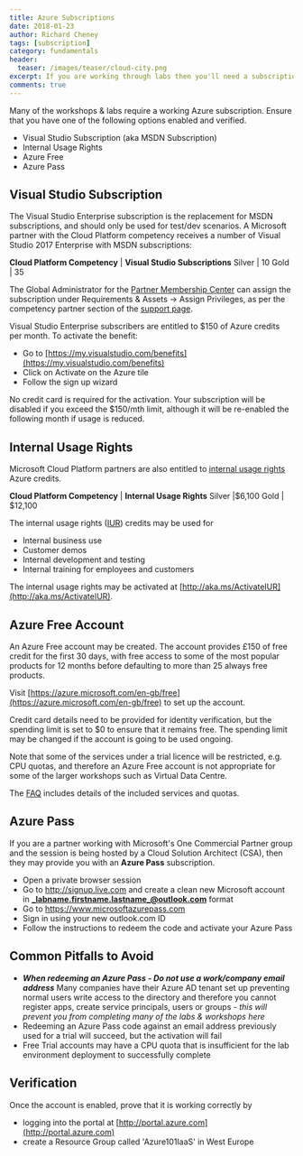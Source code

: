 ```yaml
---
title: Azure Subscriptions
date: 2018-01-23
author: Richard Cheney
tags: [subscription]
category: fundamentals
header:
  teaser: /images/teaser/cloud-city.png
excerpt: If you are working through labs then you'll need a subscription.  Here are your options!
comments: true
---
```


Many of the workshops & labs require a working Azure subscription.  Ensure that you have one of the following options enabled and verified.

* Visual Studio Subscription (aka MSDN Subscription)
* Internal Usage Rights
* Azure Free
* Azure Pass

## Visual Studio Subscription

The Visual Studio Enterprise subscription is the replacement for MSDN subscriptions, and should only be used for test/dev scenarios.  A Microsoft partner with the Cloud Platform competency receives a number of Visual Studio 2017 Enterprise with MSDN subscriptions:

**Cloud Platform Competency** | **Visual Studio Subscriptions**
Silver | 10
Gold | 35

The Global Administrator for the [Partner Membership Center](https://partners.microsoft.com/) can assign the subscription under Requirements & Assets -> Assign Privileges, as per the competency partner section of the [support page](https://support.microsoft.com/en-gb/help/4013871/microsoft-partner-network-mpn-visual-studio-subscriptions?tpqid=800-000036).

Visual Studio Enterprise subscribers are entitled to $150 of Azure credits per month.
To activate the benefit:

* Go to [https://my.visualstudio.com/benefits](https://my.visualstudio.com/benefits)
* Click on Activate on the Azure tile
* Follow the sign up wizard

No credit card is required for the activation.  Your subscription will be disabled if you exceed the $150/mth limit, although it will be re-enabled the following month if usage is reduced.

## Internal Usage Rights

Microsoft Cloud Platform partners are also entitled to [internal usage rights](https://azure.microsoft.com/en-us/pricing/member-offers/mpn-benefits/) Azure credits.

**Cloud Platform Competency** | **Internal Usage Rights**
Silver |$6,100
Gold | $12,100

The internal usage rights ([IUR](http://aka.ms/iur)) credits may be used for

* Internal business use
* Customer demos
* Internal development and testing
* Internal training for employees and customers

The internal usage rights may be activated at [http://aka.ms/ActivateIUR](http://aka.ms/ActivateIUR).

## Azure Free Account

An Azure Free account may be created.  The account provides £150 of free credit for the first 30 days, with free access to some of the most popular products for 12 months before defaulting to more than 25 always free products.

Visit [https://azure.microsoft.com/en-gb/free](https://azure.microsoft.com/en-gb/free) to set up the account.

Credit card details need to be provided for identity verification, but the spending limit is set to $0 to ensure that it remains free.  The spending limit may be changed if the account is going to be used ongoing.

Note that some of the services under a trial licence will be restricted, e.g. CPU quotas, and therefore an Azure Free account is not appropriate for some of the larger workshops such as Virtual Data Centre.

The [FAQ](https://azure.microsoft.com/en-gb/free/free-account-faq/) includes details of the included services and quotas.

## Azure Pass

If you are a partner working with Microsoft's One Commercial Partner group and the session is being hosted by a Cloud Solution Architect (CSA), then they may provide you with an **Azure Pass** subscription.

* Open a private browser session
* Go to <http://signup.live.com> and create a clean new Microsoft account in  **_labname.firstname.lastname_@outlook.com** format
* Go to <https://www.microsoftazurepass.com>
* Sign in using your new outlook.com ID
* Follow the instructions to redeem the code and activate your Azure Pass

## Common Pitfalls to Avoid

* ***When redeeming an Azure Pass - Do not use a work/company email address*** Many companies have their Azure AD tenant set up preventing normal users write access to the directory and therefore you cannot register apps, create service principals, users or groups - *this will prevent you from completing many of the labs & workshops here*
* Redeeming an Azure Pass code against an email address previously used for a trial will succeed, but the activation will fail
* Free Trial accounts may have a CPU quota that is insufficient for the lab environment deployment to successfully complete

## Verification

Once the account is enabled, prove that it is working correctly by

* logging into the portal at [http://portal.azure.com](http://portal.azure.com)
* create a Resource Group called 'Azure101IaaS' in West Europe
